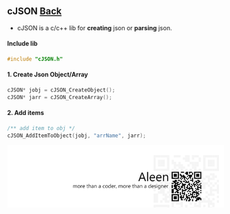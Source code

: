## cJSON [Back](./../c.md)

- cJSON is a c/c++ lib for **creating** json or **parsing** json.

#### Include lib

```c
#include "cJSON.h"
```

#### 1. Create Json Object/Array

```c
cJSON* jobj = cJSON_CreateObject();
cJSON* jarr = cJSON_CreateArray();
```

#### 2. Add items

```c
/** add item to obj */
cJSON_AddItemToObject(jobj, "arrName", jarr);

```

<a href="http://aleen42.github.io/" target="_blank" ><img src="./../../../pic/tail.gif"></a>
